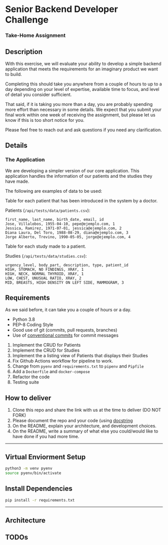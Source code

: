 # Senior Backend Developer Challenge

### Take-Home Assignment

## Description

With this exercise, we will evaluate your ability to develop a simple backend application that meets the requirements for an imaginary product we want to build.

Completing this should take you anywhere from a couple of hours to up to a day depending on your level of expertise, available time to focus, and level of detail you consider sufficient.

That said, if it is taking you more than a day, you are probably spending more effort than necessary in some details.
We expect that you submit your final work within one week of receiving the assignment, but please let us know if this is too short notice for you.

Please feel free to reach out and ask questions if you need any clarification.

## Details

### The Application

We are developing a simpler version of our core application. This application handles the information of our patients and the studies they have made.

The following are examples of data to be used:

Table for each patient that has been introduced in the system by a doctor.

Patients (`/api/tests/data/patients.csv`):

```
first_name, last_name, birth_date, email, id
Jose, Villalobos, 1955-04-10, pepe@ejemplo.com, 1
Jessica, Ramirez, 1971-07-01, jessica@ejemplo.com, 2
Diana Laura, Del Toro, 1988-08-29, diana@ejemplo.com, 3
Jorge Alberto, Trevino, 1990-05-05, jorge@ejemplo.com, 4
```

Table for each study made to a patient.

Studies (`/api/tests/data/studies.csv`):

```
urgency_level, body_part, description, type, patient_id
HIGH, STOMACH, NO FINDINGS, XRAY, 1
HIGH, NECK, NORMAL THYROID, XRAY, 1
LOW, CHEST, UNUSUAL RATIO, XRAY, 2
MID, BREASTS, HIGH DENSITY ON LEFT SIDE, MAMMOGRAM, 3
```

## Requirements

As we said before, it can take you a couple of hours or a day.

-   Python 3.8
-   PEP-8 Coding Style
-   Good use of git (commits, pull requests, branches)
-   Use of [conventional commits](https://www.conventionalcommits.org/en/v1.0.0/) for commit messages

1. Implement the CRUD for Patients
2. Implement the CRUD for Studies
3. Implement the a listing view of Patients that displays their Studies
4. Fix Github Actions workflow for pipeline to work.
5. Change from `pyenv` and `requirements.txt` to `pipenv` and `Pipfile`
6. Add a `Dockerfile` and `docker-compose`
7. Refactor the code
8. Testing suite

## How to deliver

1. Clone this repo and share the link with us at the time to deliver (DO NOT FORK)
2. Please document the repo and your code (using [docstring](https://www.python.org/dev/peps/pep-0257/)
3. On the README, explain your architecture, and development choices.
4. On the README, write a summary of what else you could/would like to have done if you had more time.

---

## Virtual Enviorment Setup

```bash
python3 -m venv pyenv
source pyenv/bin/activate
```

## Install Dependencies

```bash
pip install -r requirements.txt
```

---

## Architecture

## TODOs
